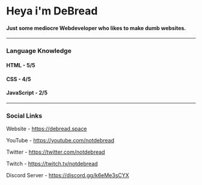 # Heya i'm DeBread
#### Just some mediocre Webdeveloper who likes to make dumb websites.

___

### Language Knowledge
#### HTML - 5/5
#### CSS - 4/5
#### JavaScript - 2/5

___

### Social Links

Website - https://debread.space

YouTube - https://youtube.com/notdebread

Twitter - https://twitter.com/notdebread

Twitch - https://twitch.tv/notdebread

Discord Server - https://discord.gg/k6eMe3sCYX

